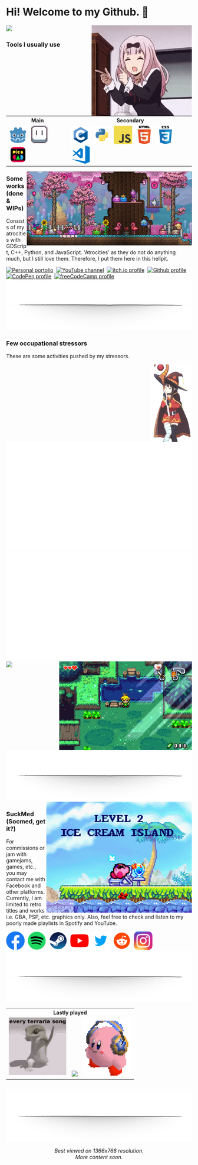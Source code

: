 <h1>Hi! Welcome to my Github. 👋</h1>

<img src="src\images\gifs\chika.gif" align="right" height="245px"><img src="https://readme-typing-svg.herokuapp.com?font=Courier&size=20&duration=2000&multiline=true&width=490&height=80&lines=var+name+%3A%3D+%22DeanAbad%22;var+langs+%3A%3D+%5B+%22C%2B%2B%22+%2C+%22Python%22%5D;var+scripts+%3A%3D+%5B%22GDScript%22%2C+%22JavaScript%22%5D;%C2%A0">

<h3>Tools I usually use</h3>
<table>
    <tr>
        <th>Main</th><th>Secondary</th>
    </tr>
    <tr>
        <td>
            <a href="https://godotengine.org" target="_blank"><img src="src\images\icons\tools\godot.png" alt="Godot Engine" title="Godot Engine" width="50px"></a>&nbsp;&nbsp;<a href="https://www.aseprite.org/" target="_blank"><img src="src\images\icons\tools\aseprite.png" alt="Aseprite" title="Aseprite" width="50px"></a>&nbsp;&nbsp;<a href="https://johanpeitz.itch.io/picocad" target="_blank"><img src="src\images\icons\tools\picocad.png" alt="picoCAD" title="picoCAD" width="50px"></a>
        </td>
        <td>
            <a href="https://isocpp.org" target="_blank"><img alt="C++" title="C++" width="50px" src="src\images\icons\tools\cpp.png"></a>&nbsp;&nbsp;<a href="https://www.python.org" target="_blank"><img alt="Python" title="Python" width="50px" src="src\images\icons\tools\python.png"></a>&nbsp;&nbsp;<a href="https://www.javascript.com/learn/strings" target="_blank"><img alt="JavaScript" title="JavaScript" width="50px" src="src\images\icons\tools\javascript.png"></a>&nbsp;&nbsp;<a href="https://html.spec.whatwg.org/multipage/" target="_blank"><img alt="HTML" title="HTML" width="50px" src="src\images\icons\tools\html.png"></a>&nbsp;&nbsp;<a href="https://www.w3.org/Style/CSS/Overview.en.html" target="_blank"><img alt="CSS" title="CSS" width="50px" src="src\images\icons\tools\css.png"></a>&nbsp;&nbsp;<a href="https://code.visualstudio.com" target="_blank"><img alt="Visual Studio Code" title="Visual Studio Code" width="50px" src="src\images\icons\tools\vsc.png"></a>
        </td>
    </tr>
</table>

<img src="src\images\gifs\terraria.gif" align="right" height="200px"><h3>Some works (done & WIPs)</h3>
<p>Consists of my atrocities with GDScript, C++, Python, and JavaScript.
'Atrocities' as they do not do anything much, but I still love them.
Therefore, I put them here in this hellpit.</p>

<a href="https://deanabad.github.io/Personal_Portfolio/" target="_blank"><img src="https://img.shields.io/badge/website-5094f0?style=for-the-badge&logo=About.me&logoColor=white" alt="Personal portolio" title="Personal portolio"></a>&nbsp;&nbsp;<a href="https://www.youtube.com/channel/UCIbFglT-SmEPmeGTXxUipZA" target="_blank"><img src="https://img.shields.io/badge/YouTube-5094f0?style=for-the-badge&logo=youtube&logoColor=white" alt="YouTube channel" title="YouTube channel"></a>&nbsp;&nbsp;<a href="https://deanabad.itch.io" target="_blank"><img src="https://img.shields.io/badge/Itch.io-5094f0?style=for-the-badge&logo=itchdotio&logoColor=white" alt="itch.io profile" title="itch.io profile"></a>&nbsp;&nbsp;<a href="https://github.com/DeanAbad" target="_blank"><img src="https://img.shields.io/badge/GitHub-f34b7d?style=for-the-badge&logo=github&logoColor=white" alt="Github profile" title="Github profile"></a>&nbsp;&nbsp;<a href="https://codepen.io/DeanAbad" target="_blank"><img src="https://img.shields.io/badge/Codepen-f34b7d?style=for-the-badge&logo=codepen&logoColor=white" alt="CodePen profile" title="CodePen profile"></a>&nbsp;&nbsp;<a href="https://www.freecodecamp.org/deanabad" target="_blank"><img src="https://img.shields.io/badge/Freecodecamp-f34b7d.svg?&style=for-the-badge&logo=freecodecamp&logoColor=white" alt="freeCodeCamp profile" title="freeCodeCamp profile"></a>
<br>
<img src="src\images\misc\steam_div.png">
</br>
<h3>Few occupational stressors</h3>
<p>These are some activities pushed by my stressors.</p>
<img src="src\images\gifs\megumin.gif" align="right" height="210px"><a title="Visit my Github repositories" href="https://github.com/DeanAbad?tab=repositories" target="_blank"><img src="https://raw.githubusercontent.com/DeanAbad/GithubStats/master/generated/overview.svg"></a><a title="Visit my Github repositories" href="https://github.com/DeanAbad?tab=repositories" target="_blank"><img src="https://raw.githubusercontent.com/DeanAbad/GithubStats/master/generated/languages.svg"></a><br>
<img src="src\images\gifs\zelda_minish_cap.gif" align="right" height="240px"><a title="Visit my Github repositories" href="https://github.com/DeanAbad?tab=repositories" target="_blank"><img src="https://github-profile-trophy.vercel.app/?username=DeanAbad&no-frame=true&row=2&column=4"></a>
<br>
<img src="src\images\misc\steam_div.png">
</br>
<img src="src\images\gifs\kirby_nightmare_in_dreamland.gif" align="right" height="300px"><h3>SuckMed (Socmed, get it?)</h3>
<p>For commissions or jam with gamejams, games, etc., you may contact me with Facebook and other platforms.
Currently, I am limited to retro titles and works i.e. GBA, PSP, etc. graphics only.
Also, feel free to check and listen to my poorly made playlists in Spotify and YouTube.</p>

<a href="https://www.facebook.com/deanharoldpabad" target="_blank"><img src="src\images\icons\socials\facebook.png" height="50px"></a>&nbsp;&nbsp;<a href="https://open.spotify.com/user/31okxaqyjgfwqsgnlggepdkaanju/playlists" target="_blank"><img src="src\images\icons\socials\spotify.png" height="50px"></a>&nbsp;&nbsp;<a href="https://steamcommunity.com/id/DeanAbad/" target="_blank"><img src="src\images\icons\socials\steam.png" height="50px"></a>&nbsp;&nbsp;<a href="https://www.youtube.com/channel/UCIbFglT-SmEPmeGTXxUipZA/playlists" target="_blank"><img src="src\images\icons\socials\youtube.png" height="50px"></a>&nbsp;&nbsp;<a href="https://twitter.com/deanharoldpabad" target="_blank"><img src="src\images\icons\socials\twitter.png" height="50px"></a>&nbsp;&nbsp;<a href="https://www.reddit.com/user/DeanAbad" target="_blank"><img src="src\images\icons\socials\reddit.png" height="50px"></a>&nbsp;&nbsp;<a href="https://www.instagram.com/deanharoldpabad/" target="_blank"><img src="src\images\icons\socials\instagram.png" height="50px"></a>
<br>
<img src="src\images\misc\steam_div.png">
</br>
<table align="center">
    <tr>
        <th>Lastly played</th>
    </tr>
    <tr>
        <td>
            <img src="src\images\gifs\terraria_music_meme.gif" align="left" height="156px">&nbsp;&nbsp;&nbsp;&nbsp;<a href="https://open.spotify.com/user/31okxaqyjgfwqsgnlggepdkaanju" target="_blank"><img src="https://github-readme-spotify-ebon.vercel.app/api/spotify" height="160px"></a>&nbsp;&nbsp;&nbsp;&nbsp;<img src="src\images\gifs\kirby_2_music.gif" height="160px">
        </td>
    </tr>
</table>
<br>
<img src="src\images\misc\steam_div.png">
</br>
<p align="center"><i>Best viewed on 1366x768 resolution.<br>More content soon.</i><p>

